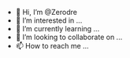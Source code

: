 - 👋 Hi, I’m @Zerodre
- 👀 I’m interested in ...
- 🌱 I’m currently learning ...
- 💞️ I’m looking to collaborate on ...
- 📫 How to reach me ...

<!---
Zerodre/Zerodre is a ✨ special ✨ repository because its `README.md` (this file) appears on your GitHub profile.
You can click the Preview link to take a look at your changes.
--->
